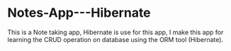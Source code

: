 # Notes-App---Hibernate
This is a Note taking app, Hibernate is use for this app, I make this app for learning the CRUD operation on database using the ORM tool (Hibernate).
